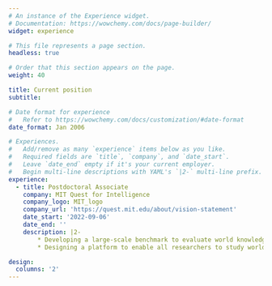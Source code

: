 ```yaml
---
# An instance of the Experience widget.
# Documentation: https://wowchemy.com/docs/page-builder/
widget: experience

# This file represents a page section.
headless: true

# Order that this section appears on the page.
weight: 40

title: Current position
subtitle:

# Date format for experience
#   Refer to https://wowchemy.com/docs/customization/#date-format
date_format: Jan 2006

# Experiences.
#   Add/remove as many `experience` items below as you like.
#   Required fields are `title`, `company`, and `date_start`.
#   Leave `date_end` empty if it's your current employer.
#   Begin multi-line descriptions with YAML's `|2-` multi-line prefix.
experience:
  - title: Postdoctoral Associate
    company: MIT Quest for Intelligence
    company_logo: MIT_logo
    company_url: 'https://quest.mit.edu/about/vision-statement'
    date_start: '2022-09-06'
    date_end: ''
    description: |2-
        * Developing a large-scale benchmark to evaluate world knowledge in language models
        * Designing a platform to enable all researchers to study world knowledge in machines using custom tests / models

design:
  columns: '2'
---
```


